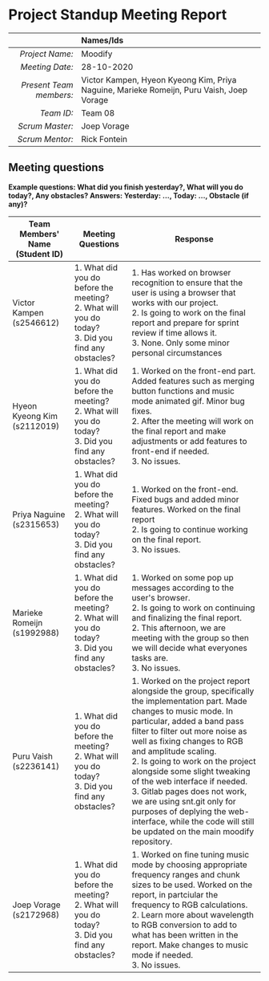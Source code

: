 # Project Standup Meeting Report

| | **Names/Ids** |
|-------------------------:|:---------------|
| *Project Name:* | Moodify |
| *Meeting Date:* | 28-10-2020 |
| *Present Team members:* | Victor Kampen, Hyeon Kyeong Kim, Priya Naguine, Marieke Romeijn, Puru Vaish, Joep Vorage |
| *Team ID:* | Team 08 |
| *Scrum Master:* | Joep Vorage |
| *Scrum Mentor:* | Rick Fontein |

## Meeting questions

**Example questions: What did you finish yesterday?, What will you do today?, Any obstacles? Answers: Yesterday: ..., Today: ..., Obstacle (if any)?**

| **Team Members' Name (Student ID)** | **Meeting Questions** | **Response** |
|-------------------------------------|-----------------------|---------------|
| Victor Kampen (s2546612) | 1. What did you do before the meeting? <br> 2. What will you do today? <br> 3. Did you find any obstacles? | 1. Has worked on browser recognition to ensure that the user is using a browser that works with our project. <br> 2. Is going to work on the final report and prepare for sprint review if time allows it. <br> 3. None. Only some minor personal circumstances |
| Hyeon Kyeong Kim (s2112019) | 1. What did you do before the meeting? <br> 2. What will you do today? <br> 3. Did you find any obstacles?| 1. Worked on the front-end part. Added features such as merging button functions and music mode animated gif. Minor bug fixes. <br> 2. After the meeting will work on the final report and make adjustments or add features to front-end if needed. <br> 3. No issues. |
| Priya Naguine (s2315653) | 1. What did you do before the meeting? <br> 2. What will you do today? <br> 3. Did you find any obstacles?| 1. Worked on the front-end. Fixed bugs and added minor features. Worked on the final report <br> 2. Is going to continue working on the final report. <br> 3. No issues. |
| Marieke Romeijn (s1992988) | 1. What did you do before the meeting? <br> 2. What will you do today? <br> 3. Did you find any obstacles?| 1. Worked on some pop up messages according to the user's browser. <br> 2. Is going to work on continuing and finalizing the final report.  <br> 2. This afternoon, we are meeting with the group so then we will decide what everyones tasks are. <br> 3. No issues. |
| Puru Vaish (s2236141) | 1. What did you do before the meeting? <br> 2. What will you do today? <br> 3. Did you find any obstacles?| 1. Worked on the project report alongside the group, specifically the implementation part. Made changes to music mode. In particular, added a band pass filter to filter out more noise as well as fixing changes to RGB and amplitude scaling.  <br> 2. Is going to work on the project alongside some slight tweaking of the web interface if needed. <br> 3. Gitlab pages does not work, we are using snt.git only for purposes of deplying the web-interface, while the code will still be updated on the main moodify repository. |
| Joep Vorage (s2172968) | 1. What did you do before the meeting? <br> 2. What will you do today? <br> 3. Did you find any obstacles?| 1. Worked on fine tuning music mode by choosing appropriate frequency ranges and chunk sizes to be used. Worked on the report, in partciular the frequency to RGB calculations. <br> 2. Learn more about wavelength to RGB conversion to add to what has been written in the report. Make changes to music mode if needed. <br> 3. No issues. |
